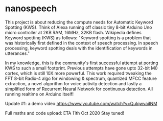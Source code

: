 # nanospeech
This project is about reducing the compute needs for Automatic Keyword Spotting (KWS). Think of Alexa running off classic tiny 8-bit Arduino Uno micro controller at 2KB RAM, 16MHz, 32KB flash.
Wikipedia defines Keyword spotting (KWS) as follows: "Keyword spotting is a problem that was historically first defined in the context of speech processing. In speech processing, keyword spotting deals with the identification of keywords in utterances."

In my knowledge, this is the community's first successful attempt at porting KWS to such a small footprint. Previous attempts have gone upto 32-bit M0 cortex, which is still 10X more powerful.
This work required tweaking the FFT 8-bit Radix-4 algo for windowing & spectrum, quantized MFCC feature extraction, a novel algorithm for voice activity detection and lastly a simplified form of Recurrent Neural Network for continuous detection. All running realtime on Arduino itself!

Update #1: a demo video
https://www.youtube.com/watch?v=QuIqwvaiINM

Full maths and code upload: ETA 11th Oct 2020
Stay tuned!
